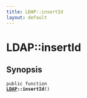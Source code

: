 ```yaml
---
title: LDAP::insertId
layout: default
---
```


# LDAP::insertId

## Synopsis

<code>public function <b><a href="LDAP">LDAP</a>::insertId</b>()</code>

